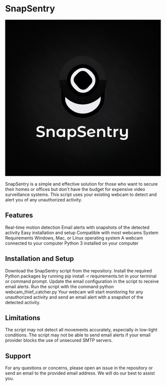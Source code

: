 # SnapSentry
<p align="center">
<img src="https://github.com/artempl88/SnapSentry/blob/main/SnapSentry_logo.png">
</p>
SnapSentry is a simple and effective solution for those who want to secure their homes or offices but don't have the budget for expensive video surveillance systems. This script uses your existing webcam to detect and alert you of any unauthorized activity.

## Features
Real-time motion detection
Email alerts with snapshots of the detected activity
Easy installation and setup
Compatible with most webcams
System Requirements
Windows, Mac, or Linux operating system
A webcam connected to your computer
Python 3 installed on your computer
## Installation and Setup
Download the SnapSentry script from the repository.
Install the required Python packages by running pip install -r requirements.txt in your terminal or command prompt.
Update the email configuration in the script to receive email alerts.
Run the script with the command python webcam_thief_catcher.py
Your webcam will start monitoring for any unauthorized activity and send an email alert with a snapshot of the detected activity.
## Limitations
The script may not detect all movements accurately, especially in low-light conditions.
The script may not be able to send email alerts if your email provider blocks the use of unsecured SMTP servers.
## Support
For any questions or concerns, please open an issue in the repository or send an email to the provided email address. We will do our best to assist you.
